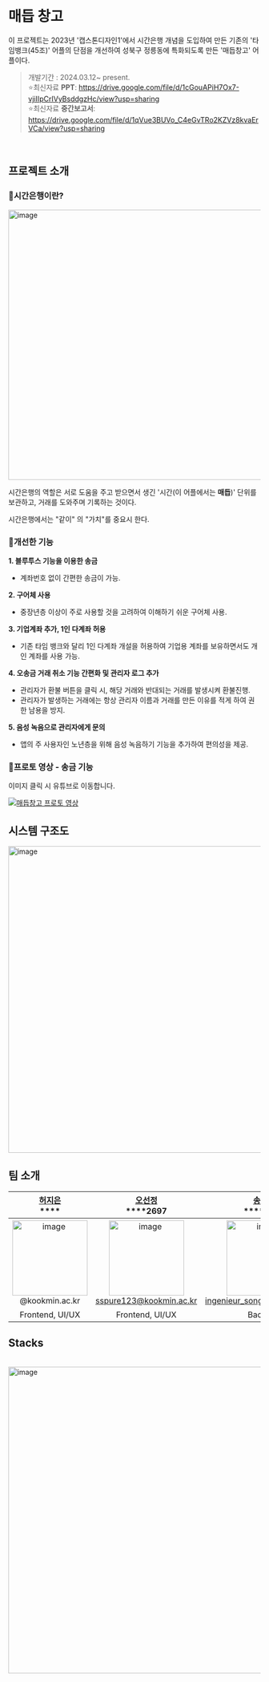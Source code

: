  
# 매듭 창고
 
이 프로젝트는 2023년 '캡스톤디자인1'에서 시간은행 개념을 도입하여 만든 기존의 '타임뱅크(45조)' 어플의 단점을 개선하여 성북구 정릉동에 특화되도록 만든 '매듭창고' 어플이다.

> 개발기간 : 2024.03.12~ present.  
> ⭐최신자료 **PPT**: https://drive.google.com/file/d/1cGouAPiH7Ox7-vjiIIpCrIVyBsddgzHc/view?usp=sharing   
> ⭐최신자료 **중간보고서**: https://drive.google.com/file/d/1qVue3BUVo_C4eGvTRo2KZVz8kvaErVCa/view?usp=sharing   


<br>

## 프로젝트 소개
### 📌시간은행이란?
<img width="539" alt="image" src="https://github.com/Heo-jieun/read_me_clone/assets/65994153/d1f0abd1-b9e1-4949-892f-23711ad70cd6">

시간은행의 역할은 서로 도움을 주고 받으면서 생긴 '시간(이 어플에서는 **매듭**)' 단위를 보관하고, 거래를 도와주며 기록하는 것이다.  

시간은행에서는 "같이" 의 "가치"를 중요시 한다.  
  
### 📌개선한 기능

**1. 블루투스 기능을 이용한 송금**
  - 계좌번호 없이 간편한 송금이 가능.
   
**2. 구어체 사용**
 - 중장년층 이상이 주로 사용할 것을 고려하여 이해하기 쉬운 구어체 사용.
   
**3. 기업계좌 추가, 1인 다계좌 허용**
 - 기존 타임 뱅크와 달리 1인 다계좌 개설을 허용하여 기업용 계좌를 보유하면서도 개인 계좌를 사용 가능.

**4. 오송금 거래 취소 기능 간편화 및 관리자 로그 추가**
 - 관리자가 환불 버튼을 클릭 시, 해당 거래와 반대되는 거래를 발생시켜 환불진행.
 - 관리자가 발생하는 거래에는 항상 관리자 이름과 거래를 만든 이유를 적게 하여 권한 남용을 방지.

**5. 음성 녹음으로 관리자에게 문의**
 - 앱의 주 사용자인 노년층을 위해 음성 녹음하기 기능을 추가하여 편의성을 제공.




### 📌프로토 영상 - 송금 기능
이미지 클릭 시 유튜브로 이동합니다.  

[![매듭창고 프로토 영상](https://github.com/kookmin-sw/capstone-2024-45/assets/102743371/a054e323-09b8-4c05-b41d-4a380d6116d4)](https://www.youtube.com/watch?v=fODQUL5DCpY)




## 시스템 구조도
 
<img width="612" alt="image" src="https://github.com/kookmin-sw/capstone-2024-45/assets/102743371/267d0e05-d15c-4b31-a7c0-4f54f50832d3">



## 팀 소개

|[허지은](https://github.com/Heo-jieun)<br>****|[오선정](https://github.com/sunJ0120)<br>****2697|[송수인](https://github.com/IngenieurSong)<br>****3086|[윤서영](https://github.com/ytjdud)<br>****0153|
|:---:|:---:|:---:|:---:|
|<img width="150" alt="image" src="https://github.com/kookmin-sw/capstone-2024-45/assets/134828984/66fe635e-2b51-4808-940e-43b92556c078"><br>@kookmin.ac.kr|<img width="150" alt="image" src="https://github.com/kookmin-sw/capstone-2024-45/assets/134828984/d9f07e6b-d2db-471b-afd5-7c9a56e16b17"><br>sspure123@kookmin.ac.kr|<img width="150" alt="image" src="https://github.com/kookmin-sw/capstone-2024-45/assets/134828984/9810ea8d-c0ee-450d-b783-6451093e7025"><br>ingenieur_song@kookmin.ac.kr|><img width="150" alt="image" src="https://github.com/kookmin-sw/capstone-2024-45/assets/134828984/d21dd72a-fa63-4cab-bc35-b06b32f2c7dd"><br>ytjdud01@kookmin.ac.kr|
|Frontend, UI/UX|Frontend, UI/UX|Backend|Backend|


## Stacks 

<br>
<img width="612" alt="image" src="https://github.com/Heo-jieun/read_me_clone/assets/65994153/73b6cf80-cd96-46a5-91d3-d9084bb5cd74">
<br>

<br>

<!-- <div align=center> 
 <img src="https://img.shields.io/badge/DART-339AF0?style=for-the-badge&logo=DART&logoColor=white">
 <img src="https://img.shields.io/badge/Android%20Studio-3DDC84.svg?style=for-the-badge&logo=android-studio&logoColor=white">
 <img src="https://img.shields.io/badge/figma-%23F24E1E.svg?style=for-the-badge&logo=figma&logoColor=white">
 <img src="https://img.shields.io/badge/flutter-02569B?style=for-the-badge&logo=flutter&logoColor=white">
 <br>
 
 
 <img src="https://img.shields.io/badge/Visual%20Studio%20Code-0078d7.svg?style=for-the-badge&logo=visual-studio-code&logoColor=white">
 <img src="https://img.shields.io/badge/flask-000000?style=for-the-badge&logo=flask&logoColor=white">
 <img src="https://img.shields.io/badge/Spring-6DB33F?style=flat-square&logo=Spring&logoColor=white"/>
 <img src="https://img.shields.io/badge/django-092E20?style=flat-square&logo=django&logoColor=white"/>
 <img src="https://img.shields.io/badge/MySQL-4479A1?style=flat-square&logo=MySQL&logoColor=white"/>
 <br>
 
 <img src="https://img.shields.io/badge/github-181717?style=for-the-badge&logo=github&logoColor=white">
 <img src="https://img.shields.io/badge/git-F05032?style=for-the-badge&logo=git&logoColor=white">
 <br>
 
 <img src="https://img.shields.io/badge/Notion-%23000000.svg?style=for-the-badge&logo=notion&logoColor=white">
 <img src="https://img.shields.io/badge/Discord-%235865F2.svg?style=for-the-badge&logo=discord&logoColor=white">
 <img src="https://img.shields.io/badge/Slack-4A154B?style=for-the-badge&logo=slack&logoColor=white">
</div> -->

